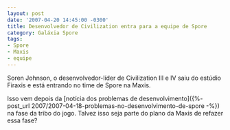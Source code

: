 ```yaml
---
layout: post
date: '2007-04-20 14:45:00 -0300'
title: Desenvolvedor de Civilization entra para a equipe de Spore
category: Galáxia Spore
tags:
- Spore
- Maxis
- equipe
---
```

Soren Johnson, o desenvolvedor-líder de Civilization III e IV saiu do estúdio Firaxis e está entrando no time de Spore na Maxis.

Isso vem depois da [notícia dos problemas de desenvolvimento]({%- post_url 2007/2007-04-18-problemas-no-desenvolvimento-de-spore -%}) na fase da tribo do jogo. Talvez isso seja parte do plano da Maxis de refazer essa fase?


